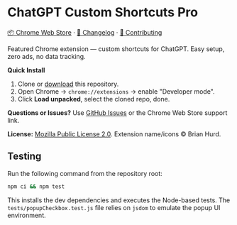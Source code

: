 # ChatGPT Custom Shortcuts Pro

[📦 Chrome Web Store](https://chromewebstore.google.com/detail/chatgpt-custom-shortcuts/figoaoelbmlhipinligdgmopdakcdkcf) · [📜 Changelog](CHANGELOG.md) · [🤝 Contributing](CONTRIBUTING.md)

Featured Chrome extension — custom shortcuts for ChatGPT. Easy setup, zero ads, no data tracking.

**Quick Install**
1. Clone or [download](https://github.com/bwhurd/chatgpt-custom-shortcuts-pro) this repository.
2. Open Chrome → `chrome://extensions` → enable "Developer mode".
3. Click **Load unpacked**, select the cloned repo, done.

**Questions or Issues?**
Use [GitHub Issues](https://github.com/bwhurd/chatgpt-custom-shortcuts-pro/issues) or the Chrome Web Store support link.

**License:** [Mozilla Public License 2.0](LICENSE). Extension name/icons © Brian Hurd.

## Testing

Run the following command from the repository root:

```bash
npm ci && npm test
```

This installs the dev dependencies and executes the Node-based tests. The
`tests/popupCheckbox.test.js` file relies on `jsdom` to emulate the popup UI
environment.
